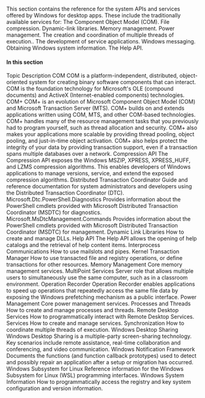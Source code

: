 This section contains the reference for the system APIs and services offered by Windows for desktop apps. These include the traditionally available services for:
The Component Object Model (COM).
File compression.
Dynamic-link libraries.
Memory management.
Power management.
The creation and coordination of multiple threads of execution..
The development of service applications.
Windows messaging.
Obtaining Windows system information.
The Help API.
#### In this section

Topic	Description
COM
COM is a platform-independent, distributed, object-oriented system for creating binary software components that can interact. COM is the foundation technology for Microsoft's OLE (compound documents) and ActiveX (Internet-enabled components) technologies.
COM+
COM+ is an evolution of Microsoft Component Object Model (COM) and Microsoft Transaction Server (MTS). COM+ builds on and extends applications written using COM, MTS, and other COM-based technologies. COM+ handles many of the resource management tasks that you previously had to program yourself, such as thread allocation and security. COM+ also makes your applications more scalable by providing thread pooling, object pooling, and just-in-time object activation. COM+ also helps protect the integrity of your data by providing transaction support, even if a transaction spans multiple databases over a network.
Compression API
The Compression API exposes the Windows MSZIP, XPRESS, XPRESS_HUFF, and LZMS compression algorithms. This enables developers of Windows applications to manage versions, service, and extend the exposed compression algorithms.
Distributed Transaction Coordinator
Guide and reference documentation for system administrators and developers using the Distributed Transaction Coordinator (DTC).
Microsoft.Dtc.PowerShell.Diagnostics
Provides information about the PowerShell cmdlets provided with Microsoft Distributed Transaction Coordinator (MSDTC) for diagnostics.
Microsoft.MsDtcManagement.Commands
Provides information about the PowerShell cmdlets provided with Microsoft Distributed Transaction Coordinator (MSDTC) for management.
Dynamic Link Libraries
How to create and manage DLLs.
Help API
The Help API allows the opening of help catalogs and the retrieval of help content items.
Interprocess Communications
How to use mailslots and pipes.
Kernel Transaction Manager
How to use transacted file and registry operations, or define transactions for other resources.
Memory Management
Core memory management services.
MultiPoint Services
Server role that allows multiple users to simultaneously use the same computer, such as in a classroom environment.
Operation Recorder
Operation Recorder enables applications to speed up operations that repeatedly access the same file data by exposing the Windows prefetching mechanism as a public interface.
Power Management
Core power management services.
Processes and Threads
How to create and manage processes and threads.
Remote Desktop Services
How to programmatically interact with Remote Desktop Services.
Services
How to create and manage services.
Synchronization
How to coordinate multiple threads of execution.
Windows Desktop Sharing
Windows Desktop Sharing is a multiple-party screen-sharing technology. Key scenarios include remote assistance, real-time collaboration and conferencing, and video communication.
Windows Notification Framework
Documents the functions (and function callback prototypes) used to detect and possibly repair an application after a setup or migration has occurred.
Windows Subsystem for Linux
Reference information for the Windows Subsystem for Linux (WSL) programming interfaces.
Windows System Information
How to programmatically access the registry and key system configuration and version information.
